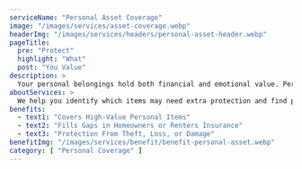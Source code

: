```yaml
---
serviceName: "Personal Asset Coverage"
image: "/images/services/asset-coverage.webp"
headerImg: "/images/services/headers/personal-asset-header.webp"
pageTitle:
  pre: "Protect"
  highlight: "What"
  post: "You Value"
description: >
  Your personal belongings hold both financial and emotional value. Personal asset coverage helps protect those items from loss, theft, or damage. Moore Insurance works with Arizona families to insure high-value belongings like jewelry, electronics, collectibles, and more—so you're covered beyond standard homeowners or renters insurance.
aboutServices: >
  We help you identify which items may need extra protection and find policies that make sense for your lifestyle. Whether it’s a single valuable or a collection of assets, we compare trusted carriers to make sure your belongings are properly insured against common risks.
benefits:
  - text1: "Covers High-Value Personal Items"
  - text2: "Fills Gaps in Homeowners or Renters Insurance"
  - text3: "Protection From Theft, Loss, or Damage"
benefitImg: "/images/services/benefit/benefit-personal-asset.webp"
category: [ "Personal Coverage" ]
---
```


